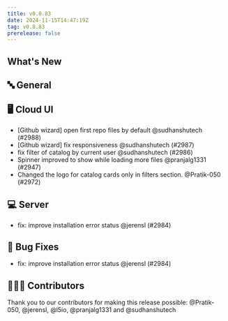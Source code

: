 ```yaml
---
title: v0.8.83
date: 2024-11-15T14:47:19Z
tag: v0.8.83
prerelease: false
---
```


## What's New
## 🔤 General
## 🖥 Cloud UI

- [Github wizard] open first repo files by default @sudhanshutech (#2988)
- [Github wizard] fix responsiveness @sudhanshutech (#2987)
- fix filter of catalog by current user @sudhanshutech (#2986)
- Spinner improved to show while loading more files @pranjalg1331 (#2947)
- Changed the logo for catalog cards only in filters section. @Pratik-050 (#2972)

## 💻 Server

- fix: improve installation error status @jerensl (#2984)

## 🐛 Bug Fixes

- fix: improve installation error status @jerensl (#2984)

## 👨🏽‍💻 Contributors

Thank you to our contributors for making this release possible:
@Pratik-050, @jerensl, @l5io, @pranjalg1331 and @sudhanshutech

